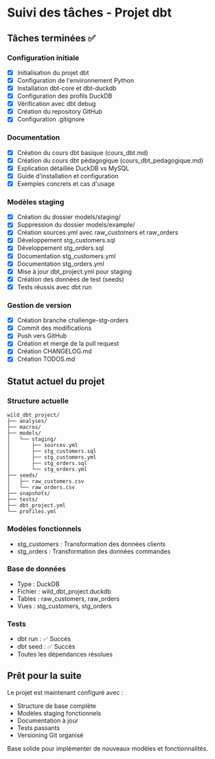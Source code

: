 # Suivi des tâches - Projet dbt

## Tâches terminées ✅

### Configuration initiale
- [x] Initialisation du projet dbt
- [x] Configuration de l'environnement Python
- [x] Installation dbt-core et dbt-duckdb
- [x] Configuration des profils DuckDB
- [x] Vérification avec dbt debug
- [x] Création du repository GitHub
- [x] Configuration .gitignore

### Documentation
- [x] Création du cours dbt basique (cours_dbt.md)
- [x] Création du cours dbt pédagogique (cours_dbt_pedagogique.md)
- [x] Explication détaillée DuckDB vs MySQL
- [x] Guide d'installation et configuration
- [x] Exemples concrets et cas d'usage

### Modèles staging
- [x] Création du dossier models/staging/
- [x] Suppression du dossier models/example/
- [x] Création sources.yml avec raw_customers et raw_orders
- [x] Développement stg_customers.sql
- [x] Développement stg_orders.sql
- [x] Documentation stg_customers.yml
- [x] Documentation stg_orders.yml
- [x] Mise à jour dbt_project.yml pour staging
- [x] Création des données de test (seeds)
- [x] Tests réussis avec dbt run

### Gestion de version
- [x] Création branche challenge-stg-orders
- [x] Commit des modifications
- [x] Push vers GitHub
- [x] Création et merge de la pull request
- [x] Création CHANGELOG.md
- [x] Création TODOS.md

## Statut actuel du projet

### Structure actuelle
```
wild_dbt_project/
├── analyses/
├── macros/
├── models/
│   └── staging/
│       ├── sources.yml
│       ├── stg_customers.sql
│       ├── stg_customers.yml
│       ├── stg_orders.sql
│       └── stg_orders.yml
├── seeds/
│   ├── raw_customers.csv
│   └── raw_orders.csv
├── snapshots/
├── tests/
├── dbt_project.yml
└── profiles.yml
```

### Modèles fonctionnels
- stg_customers : Transformation des données clients
- stg_orders : Transformation des données commandes

### Base de données
- Type : DuckDB
- Fichier : wild_dbt_project.duckdb
- Tables : raw_customers, raw_orders
- Vues : stg_customers, stg_orders

### Tests
- dbt run : ✅ Succès
- dbt seed : ✅ Succès
- Toutes les dépendances résolues

## Prêt pour la suite

Le projet est maintenant configuré avec :
- Structure de base complète
- Modèles staging fonctionnels
- Documentation à jour
- Tests passants
- Versioning Git organisé

Base solide pour implémenter de nouveaux modèles et fonctionnalités.
